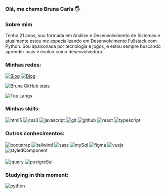 ### Olá, me chamo Bruna Carla 🖐️
### Sobre mim
Tenho 21 anos, sou formada em Análise e Desenvolvimento de Sistemas e atualmente estou me especializando em Desenvolvimento Fullstack com Python. Sou apaixonada por tecnologia e jogos, e estou sempre buscando aprender mais e evoluir como desenvolvedora.

### Minhas redes:
[![Blog](https://img.shields.io/badge/LinkedIn-0077B5?style=for-the-badge&logo=linkedin&logoColor=white)](https://www.linkedin.com/in/brunacribeiro/) 
[![Blog](https://img.shields.io/badge/Instagram-E4405F?style=for-the-badge&logo=instagram&logoColor=white)](https://instagram.com/bruna_sntg0)

![Bruna GitHub stats](https://github-readme-stats.vercel.app/api?username=santiagobruna&show_icons=true&theme=synthwave)

![Top Langs](https://github-readme-stats.vercel.app/api/top-langs/?username=santiagobruna&hide_progress=false)
### Minhas skills:

<div style=" display: inline_block">
    <img align="center" alt="html5" src="https://img.shields.io/badge/HTML5-E34F26?style=for-the-badge&logo=html5&logoColor=white"/>
     <img align="center" alt="css3" src="https://img.shields.io/badge/CSS3-1572B6?style=for-the-badge&logo=css3&logoColor=white"/> 
     <img align="center" alt="javascript" src="https://img.shields.io/badge/JavaScript-323330?style=for-the-badge&logo=javascript&logoColor=F7DF1E"/> 
     <img align="center" alt="git" src="https://img.shields.io/badge/GIT-E44C30?style=for-the-badge&logo=git&logoColor=white"/>
     <img align="center" alt="github" src="https://img.shields.io/badge/GitHub-100000?style=for-the-badge&logo=github&logoColor=white"/>
      <img align="center" alt="react" src="https://img.shields.io/badge/React-20232A?style=for-the-badge&logo=react&logoColor=61DAFB"/> 
      <img align="center" alt="typescript" src="https://img.shields.io/badge/TypeScript-007ACC?style=for-the-badge&logo=typescript&logoColor=white"/>
   
      
</div>

### Outros conhecimentos:
<div style=" display: inline_block">
    <img align="center" alt="bootstrap" src="https://img.shields.io/badge/Bootstrap-563D7C?style=for-the-badge&logo=bootstrap&logoColor=white"/>
     <img align="center" alt="tailwind" src="https://img.shields.io/badge/Tailwind_CSS-38B2AC?style=for-the-badge&logo=tailwind-css&logoColor=white"/> 
  <img align="center" alt="sass" src="https://img.shields.io/badge/Sass-CC6699?style=for-the-badge&logo=sass&logoColor=white"/> 
    <img align="center" alt="mySql" src="https://img.shields.io/badge/MySQL-005C84?style=for-the-badge&logo=mysql&logoColor=white"/>
    <img align="center" alt="figma" src="https://img.shields.io/badge/Figma-F24E1E?style=for-the-badge&logo=figma&logoColor=white"/>
    <img align="center" alt="vuejs" src="https://img.shields.io/badge/Vue.js-35495E?style=for-the-badge&logo=vue.js&logoColor=4FC08D"/>
    <img align="center" alt="styledComponent" src="https://img.shields.io/badge/styled--components-DB7093?style=for-the-badge&logo=styled-components&logoColor=white"/>
    <br><br>
    <img align="center" alt="jquery" src="https://img.shields.io/badge/jQuery-0769AD?style=for-the-badge&logo=jquery&logoColor=white"/>
    <img align="center" alt="postgreSql" src="https://img.shields.io/badge/PostgreSQL-4169E1?style=for-the-badge&logo=postgresql&logoColor=white"/>

</div>

### Studying in this moment:

<div style=" display: inline_block">
    <img align="center" alt="python" src="https://img.shields.io/badge/Python-3776AB?style=for-the-badge&logo=python&logoColor=white"/>
</div>
